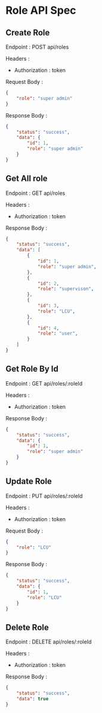 # Role API Spec

## Create Role

Endpoint : POST api/roles

Headers : 
- Authorization : token

Request Body :

```json
{
    "role": "super admin"
}
```

Response Body :

```json
{
    "status": "success",
    "data": {
        "id": 1,
        "role": "super admin"
    }
}
```

## Get All role

Endpoint : GET api/roles

Headers : 
- Authorization : token

Response Body :

```json
{
    "status": "success",
    "data": [
        {
            "id": 1,
            "role": "super admin",
        },
        {
            "id": 2,
            "role": "supervison",
        },
        {
            "id": 3,
            "role": "LCU",
        },
        {
            "id": 4,
            "role": "user",
        }
    ]
}
```

## Get Role By Id

Endpoint : GET api/roles/:roleId

Headers : 
- Authorization : token

Response Body :

```json
{
    "status": "success",
    "data": {
        "id": 1,
        "role": "super admin"
    }
}
```

## Update Role

Endpoint : PUT api/roles/:roleId

Headers : 
- Authorization : token

Request Body :

```json
{
    "role": "LCU"
}
```

Response Body :

```json
{
    "status": "success",
    "data": {
        "id": 1,
        "role": "LCU"
    }
}
```

## Delete Role

Endpoint : DELETE api/roles/:roleId

Headers : 
- Authorization : token

Response Body :

```json
{
    "status": "success",
    "data": true
}
```